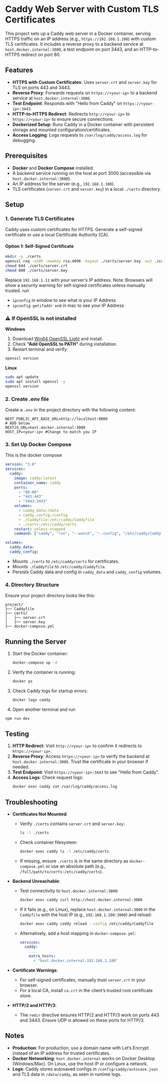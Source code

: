 
# Caddy Web Server with Custom TLS Certificates

This project sets up a Caddy web server in a Docker container, serving HTTPS traffic on an IP address (e.g., `https://192.168.1.100`) with custom TLS certificates. It includes a reverse proxy to a backend service at `host.docker.internal:3000`, a test endpoint on port 3443, and an HTTP-to-HTTPS redirect on port 80.

## Features
- **HTTPS with Custom Certificates**: Uses `server.crt` and `server.key` for TLS on ports 443 and 3443.
- **Reverse Proxy**: Forwards requests on `https://<your-ip>` to a backend service at `host.docker.internal:3000`.
- **Test Endpoint**: Responds with "Hello from Caddy" on `https://<your-ip>:3443`.
- **HTTP-to-HTTPS Redirect**: Redirects `http://<your-ip>` to `https://<your-ip>` to ensure secure connections.
- **Dockerized Setup**: Runs Caddy in a Docker container with persistent storage and mounted configuration/certificates.
- **Access Logging**: Logs requests to `/var/log/caddy/access.log` for debugging.

## Prerequisites
- **Docker** and **Docker Compose** installed.
- A backend service running on the host at port 3000 (accessible via `host.docker.internal:3000`).
- An IP address for the server (e.g., `192.168.1.100`).
- TLS certificates (`server.crt` and `server.key`) in a local `./certs` directory.

## Setup

### 1. Generate TLS Certificates
Caddy uses custom certificates for HTTPS. Generate a self-signed certificate or use a local Certificate Authority (CA).

#### Option 1: Self-Signed Certificate
```bash
mkdir -p ./certs
openssl req -x509 -newkey rsa:4096 -keyout ./certs/server.key -out ./certs/server.crt -days 365 -nodes -subj "/CN=<your-ip>" -addext "subjectAltName=IP:<your-ip>"
chmod 644 ./certs/server.crt
chmod 600 ./certs/server.key
```
Replace `192.168.1.11` with your server's IP address. Note: Browsers will show a security warning for self-signed certificates unless manually trusted. run 
- `ipconfig` in window to see what is your IP Address
- `ipconfig getifaddr en0` in mac to see your IP Address

### ⚠️ If OpenSSL is not installed

**Windows**  
1. Download [Win64 OpenSSL Light](https://slproweb.com/products/Win32OpenSSL.html) and install.  
2. Check **“Add OpenSSL to PATH”** during installation.  
3. Restart terminal and verify:
```powershell
openssl version
```
**Linux**  
```bash
sudo apt update
sudo apt install openssl -y
openssl version
````


### 2. Create .env file
Create a `.env` in the project directory with the following content:

```
NEXT_PUBLIC_API_BASE_URL=http://localhost:8000
# ADD below
NEXTJS_URL=host.docker.internal:3000
HOST_IP=<your-ip> #Change to match you IP
```
### 3. Set Up Docker Compose
This is the docker compose

```yaml
version: "3.8"
services:
  caddy:
    image: caddy:latest
    container_name: caddy
    ports:
      - "80:80"
      - "443:443"
      - "3443:3443"
    volumes:
      - caddy_data:/data
      - caddy_config:/config
      - ./Caddyfile:/etc/caddy/Caddyfile
      - ./certs:/etc/caddy/certs
    restart: unless-stopped
    command: ["caddy", "run", "--watch", "--config", "/etc/caddy/Caddyfile"]

volumes:
  caddy_data:
  caddy_config:
```

- Mounts `./certs` to `/etc/caddy/certs` for certificates.
- Mounts `./Caddyfile` to `/etc/caddy/Caddyfile`.
- Persists Caddy data and config in `caddy_data` and `caddy_config` volumes.

### 4. Directory Structure
Ensure your project directory looks like this:
```
project/
├── Caddyfile
├── certs/
│   ├── server.crt
│   ├── server.key
├── docker-compose.yml
```

## Running the Server

1. Start the Docker container:
   ```bash
   docker-compose up -d
   ```

2. Verify the container is running:
   ```bash
   docker ps
   ```

3. Check Caddy logs for startup errors:
   ```bash
   docker logs caddy
   ```
4. Open another terminal and run

```bash
npm run dev
```

## Testing

1. **HTTP Redirect**: Visit `http://<your-ip>` to confirm it redirects to `https://<your-ip>`.
2. **Reverse Proxy**: Access `https://<your-ip>` to verify the backend at `host.docker.internal:3000`. Trust the certificate in your browser if needed.
3. **Test Endpoint**: Visit `https://<your-ip>:3443` to see "Hello from Caddy".
4. **Access Logs**: Check request logs:
   ```bash
   docker exec caddy cat /var/log/caddy/access.log
   ```

## Troubleshooting

- **Certificates Not Mounted**:
  - Verify `./certs` contains `server.crt` and `server.key`:
    ```bash
    ls -l ./certs
    ```
  - Check container filesystem:
    ```bash
    docker exec caddy ls -l /etc/caddy/certs
    ```
  - If missing, ensure `./certs` is in the same directory as `docker-compose.yml` or use an absolute path (e.g., `/full/path/to/certs:/etc/caddy/certs`).

- **Backend Unreachable**:
  - Test connectivity to `host.docker.internal:3000`:
    ```bash
    docker exec caddy curl http://host.docker.internal:3000
    ```
  - If it fails (e.g., on Linux), replace `host.docker.internal:3000` in the `Caddyfile` with the host IP (e.g., `192.168.1.100:3000`) and reload:
    ```bash
    docker exec caddy caddy reload --config /etc/caddy/Caddyfile
    ```
  - Alternatively, add a host mapping in `docker-compose.yml`:
    ```yaml
    services:
      caddy:
        ...
        extra_hosts:
          - "host.docker.internal:192.168.1.100"
    ```

- **Certificate Warnings**:
  - For self-signed certificates, manually trust `server.crt` in your browser.
  - For a local CA, install `ca.crt` in the client’s trusted root certificate store.

- **HTTP/2 and HTTP/3**:
  - The `redir` directive ensures HTTP/2 and HTTP/3 work on ports 443 and 3443. Ensure UDP is allowed on these ports for HTTP/3.

## Notes
- **Production**: For production, use a domain name with Let’s Encrypt instead of an IP address for trusted certificates.
- **Docker Networking**: `host.docker.internal` works on Docker Desktop (Windows/Mac). On Linux, use the host IP or configure a network.
- **Logs**: Caddy stores autosaved configs in `/config/caddy/autosave.json` and TLS data in `/data/caddy`, as seen in runtime logs.